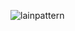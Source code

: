 <!--### Hi there 👋 -->

![lainpattern](https://user-images.githubusercontent.com/58654842/146657071-8a5608b1-fe5d-4d3c-aa88-6397b5df44c8.gif)


<!--
**GandalfTea/GandalfTea** is a ✨ _special_ ✨ repository because its `README.md` (this file) appears on your GitHub profile.

Here are some ideas to get you started:

- 🔭 I’m currently working on ...
- 🌱 I’m currently learning ...
- 👯 I’m looking to collaborate on ...
- 🤔 I’m looking for help with ...
- 💬 Ask me about ...
- 📫 How to reach me: ...
- 😄 Pronouns: ...
- ⚡ Fun fact: ...
-->
